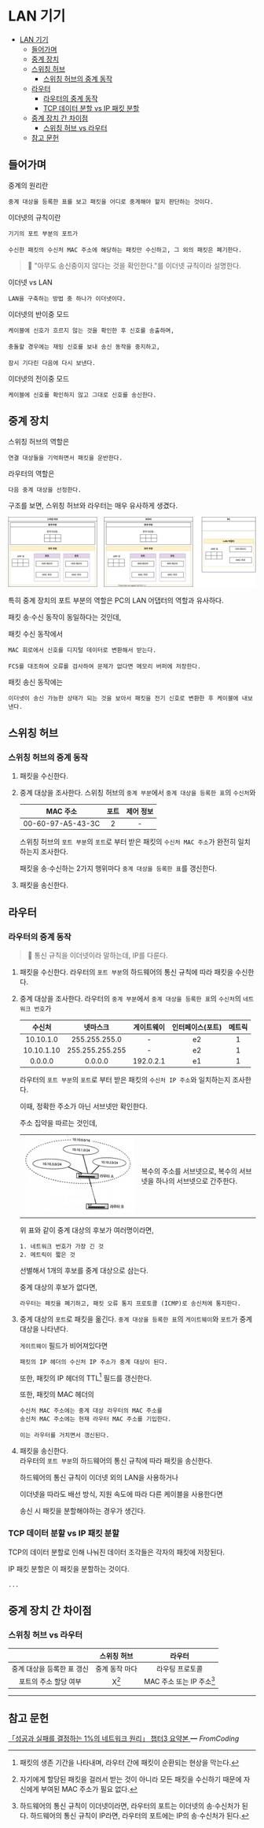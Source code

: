 # LAN 기기

- [LAN 기기](#lan-기기)
  - [들어가며](#들어가며)
  - [중계 장치](#중계-장치)
  - [스위칭 허브](#스위칭-허브)
    - [스위칭 허브의 중계 동작](#스위칭-허브의-중계-동작)
  - [라우터](#라우터)
    - [라우터의 중계 동작](#라우터의-중계-동작)
    - [TCP 데이터 분할 vs IP 패킷 분할](#tcp-데이터-분할-vs-ip-패킷-분할)
  - [중계 장치 간 차이점](#중계-장치-간-차이점)
    - [스위칭 허브 vs 라우터](#스위칭-허브-vs-라우터)
  - [참고 문헌](#참고-문헌)

## 들어가며

중계의 원리란

    중계 대상을 등록한 표를 보고 패킷을 어디로 중계해야 할지 판단하는 것이다.

이더넷의 규칙이란

    기기의 포트 부분의 포트가 
    
    수신한 패킷의 수신처 MAC 주소에 해당하는 패킷만 수신하고, 그 외의 패킷은 폐기한다.

> 🤔 "아무도 송신중이지 않다는 것을 확인한다."를 이더넷 규칙이라 설명한다.

이더넷 vs LAN

    LAN을 구축하는 방법 중 하나가 이더넷이다.

이더넷의 반이중 모드

    케이블에 신호가 흐르지 않는 것을 확인한 후 신호를 송출하며,

    충돌할 경우에는 재밍 신호를 보내 송신 동작을 중지하고, 
    
    잠시 기다린 다음에 다시 보낸다.

이더넷의 전이중 모드

    케이블에 신호를 확인하지 않고 그대로 신호를 송신한다.

## 중계 장치

스위칭 허브의 역할은

    연결 대상들을 기억하면서 패킷을 운반한다.

라우터의 역할은

    다음 중계 대상을 선정한다.

구조를 보면, 스위칭 허브와 라우터는 매우 유사하게 생겼다.

<center><img src="assets/router-vs-pc.drawio.svg"/></center>

특히 중계 장치의 포트 부분의 역할은 PC의 LAN 어댑터의 역할과 유사하다.

패킷 송·수신 동작이 동일하다는 것인데,

패킷 수신 동작에서

    MAC 회로에서 신호를 디지털 데이터로 변환해서 받는다.
    
    FCS를 대조하여 오류를 검사하여 문제가 없다면 메모리 버퍼에 저장한다.

패킷 송신 동작에는

    이더넷이 송신 가능한 상태가 되는 것을 보아서 패킷을 전기 신호로 변환한 후 케이블에 내보낸다.

## 스위칭 허브

### 스위칭 허브의 중계 동작

1. 패킷을 수신한다.    

2. 중계 대상을 조사한다.
    스위칭 허브의 `중계 부분`에서 `중계 대상을 등록한 표`의 `수신처`와
    
    |     MAC 주소      | 포트  | 제어 정보 |
    | :---------------: | :---: | :-------: |
    | 00-60-97-A5-43-3C |   2   |     -     |

    스위칭 허브의 `포트 부분`의 `포트`로 부터 받은 패킷의 `수신처 MAC 주소`가 완전히 일치하는지 조사한다.

    패킷을 송·수신하는 2가지 행위마다 `중계 대상을 등록한 표`를 갱신한다.    

3. 패킷을 송신한다.    

## 라우터

### 라우터의 중계 동작

> 🤔 통신 규칙을 이더넷이라 말하는데, IP를 다룬다.

1. 패킷을 수신한다.
    라우터의 `포트 부분`의 하드웨어의 통신 규칙에 따라 패킷을 수신한다.

2. 중계 대상을 조사한다.
    라우터의 `중계 부분`에서 `중계 대상을 등록한 표`의 `수신처`의 `네트워크 번호`가
    
    |   수신처   |    넷마스크     | 게이트웨이 | 인터페이스(포트) | 메트릭 |
    | :--------: | :-------------: | :--------: | :--------------: | :----: |
    | 10.10.1.0  |  255.255.255.0  |     -      |        e2        |   1    |
    | 10.10.1.10 | 255.255.255.255 |     -      |        e2        |   1    |
    |  0.0.0.0   |     0.0.0.0     | 192.0.2.1  |        e1        |   1    |
    
    라우터의 `포트 부분`의 `포트`로 부터 받은 패킷의 `수신처 IP 주소`와 일치하는지 조사한다. 
    
    이때, 정확한 주소가 아닌 서브넷만 확인한다.

    주소 집약을 따르는 것인데,    
    <table>
      <tr>
        <td width="50%">
          <img src="assets/address-intensive.jpg"/>
        </td>
        <td>
          복수의 주소를 서브넷으로, 복수의 서브넷을 하나의 서브넷으로 간주한다.
        </td>
      </tr>
    </table>

    위 표와 같이 중계 대상의 후보가 여러명이라면, 

       1. 네트워크 번호가 가장 긴 것
       2. 메트릭이 짧은 것
   
    선별해서 1개의 후보를 중계 대상으로 삼는다.

    중계 대상의 후보가 없다면,

       라우터는 패킷을 폐기하고, 패킷 오류 통지 프로토콜 (ICMP)로 송신처에 통지한다.

3. 중계 대상의 `포트`로 패킷을 옮긴다.
    `중계 대상을 등록한 표`의 `게이트웨이`와 `포트`가 중계 대상을 나타낸다.

    `게이트웨이` 필드가 비어져있다면
      
       패킷의 IP 헤더의 수신처 IP 주소가 중계 대상이 된다.

    또한, 패킷의 IP 헤더의 TTL[^TTL] 필드를 갱신한다.

    [^TTL]: 패킷의 생존 기간을 나타내며, 라우터 간에 패킷이 순환되는 현상을 막는다.

    또한, 패킷의 MAC 헤더의 
    
       수신처 MAC 주소에는 중계 대상 라우터의 MAC 주소를
       송신처 MAC 주소에는 현재 라우터 MAC 주소를 기입한다.

       이는 라우터를 거치면서 갱신된다.

4. 패킷을 송신한다.  
    라우터의 `포트 부분`의 하드웨어의 통신 규칙에 따라 패킷을 송신한다.       

    하드웨어의 통신 규칙이 이더넷 외의 LAN을 사용하거나

    이더넷을 따라도 배선 방식, 지원 속도에 따라 다른 케이블을 사용한다면

    송신 시 패킷을 분할해야하는 경우가 생긴다.

### TCP 데이터 분할 vs IP 패킷 분할

TCP의 데이터 분할로 인해 나눠진 데이터 조각들은 각자의 패킷에 저장된다.

IP 패킷 분할은 이 패킷을 분할하는 것이다.

    ...

## 중계 장치 간 차이점

### 스위칭 허브 vs 라우터

|                            |       스위칭 허브        |                 라우터                 |
| :------------------------: | :----------------------: | :------------------------------------: |
| 중계 대상을 등록한 표 갱신 |      중계 동작 마다      |            라우팅 프로토콜             |
|   포트의 주소 할당 여부    | X[^swithing-hub-address] | MAC 주소 또는 IP 주소[^router-address] |

[^swithing-hub-address]: 자기에게 할당된 패킷을 걸러서 받는 것이 아니라 
  모든 패킷을 수신하기 때문에 자신에게 부여된 MAC 주소가 필요 없다.

[^router-address]: 하드웨어의 통신 규칙이 이더넷이라면, 라우터의 포트는 이더넷의 송·수신처가 된다.
  하드웨어의 통신 규칙이 IP라면, 라우터의 포트에는 IP의 송·수신처가 된다.

<hr/>

## 참고 문헌

[「성공과 실패를 결정하는 1%의 네트워크 원리」 챕터3 요약본 ](https://yjksw.github.io/one-percent-network-5/) ━ *FromCoding*